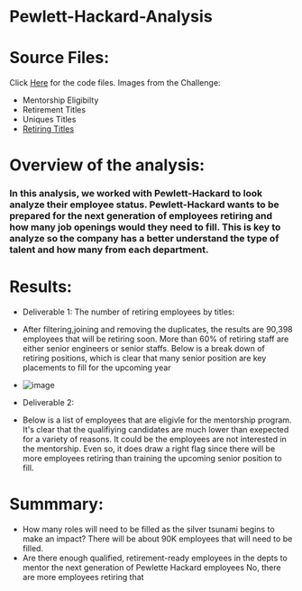 # Pewlett-Hackard-Analysis
# Source Files: 
Click [Here](https://github.com/icheung487/Pewlett-Hackard-Analysis/tree/main/Images%20) for the code files. 
Images from the Challenge: 
  * Mentorship Eligibilty
  * Retirement Titles
  * Uniques Titles
  * [Retiring Titles](https://github.com/icheung487/Pewlett-Hackard-Analysis/tree/main/Images)
  
# Overview of the analysis: 
### In this analysis, we worked with Pewlett-Hackard to look analyze their employee status.  Pewlett-Hackard wants to be prepared for the next generation of employees retiring and how many job openings would they need to fill.  This is key to analyze so the company has a better understand the type of talent and how many from each department. 

# Results: 
* Deliverable 1: The number of retiring employees by titles: 
* After filtering,joining and removing the duplicates, the results are 90,398 employees that will be retiring soon. More than 60% of retiring staff are either senior engineers or senior staffs. Below is a break down of retiring positions, which is clear that many senior position are key placements to fill for the upcoming year 
* ![image](https://user-images.githubusercontent.com/83436302/143725510-f4c621ab-91b2-4174-9677-102e8dfbaa13.png)


* Deliverable 2:  
* Below is a list of employees that are eligivle for the mentorship program. It's clear that the qualifiying candidates are much lower than exepected for a variety of reasons.  It could be the employees are not interested in the mentorship.  Even so, it does draw a right flag since there will be more employees retiring than training the upcoming senior position to fill. 

# Summmary: 
* How many roles will need to be filled as the silver tsunami begins to make an impact? There will be about 90K employees that will need to be filled. 
* Are there enough qualified, retirement-ready employees in the depts to mentor the next generation of Pewlette Hackard employees 
No, there are more employees retiring that 
